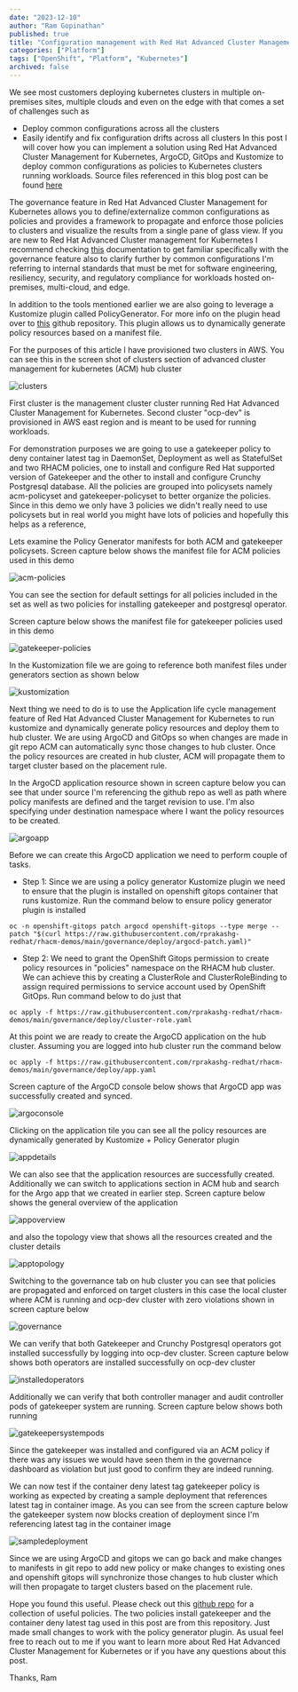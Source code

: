 ```yaml
---
date: "2023-12-10"
author: "Ram Gopinathan"
published: true
title: "Configuration management with Red Hat Advanced Cluster Management for Kubernetes"
categories: ["Platform"]
tags: ["OpenShift", "Platform", "Kubernetes"]
archived: false
---
```

We see most customers deploying kubernetes clusters in multiple on-premises sites, multiple clouds and even on the edge with that comes a set of challenges such as
* Deploy common configurations across all the clusters
* Easily identify and fix configuration drifts across all clusters
In this post I will cover how you can implement a solution using Red Hat Advanced Cluster Management for Kubernetes, ArgoCD, GitOps and Kustomize to deploy common configurations as policies to Kubernetes clusters running workloads. Source files referenced in this blog post can be found [here](https://github.com/rprakashg-redhat/rhacm-demos/tree/main/governance)

The governance feature in Red Hat Advanced Cluster Management for Kubernetes allows you to define/externalize common configurations as policies and provides a framework to propagate and enforce those policies to clusters and visualize the results from a single pane of glass view. If you are new to Red Hat Advanced Cluster management for Kubernetes I recommend checking [this](https://access.redhat.com/documentation/en-us/red_hat_advanced_cluster_management_for_kubernetes/2.9/html/governance/governance#governance-architecture) documentation to get familiar specifically with the governance feature also to clarify further by common configurations I'm referring to internal standards that must be met for software engineering, resiliency, security, and regulatory compliance for workloads hosted on-premises, multi-cloud, and edge. 

In addition to the tools mentioned earlier we are also going to leverage a Kustomize plugin called PolicyGenerator. For more info on the plugin head over to [this](https://github.com/open-cluster-management-io/policy-generator-plugin) github repository. This plugin allows us to dynamically generate policy resources based on a manifest file.

For the purposes of this article I have provisioned two clusters in AWS. You can see this in the screen shot of clusters section of advanced cluster management for kubernetes (ACM) hub cluster 

![clusters](../src/images/clusters.png)

First cluster is the management cluster cluster running Red Hat Advanced Cluster Management for Kubernetes. Second cluster "ocp-dev" is provisioned in AWS east region and is meant to be used for running workloads.

For demonstration purposes we are going to use a gatekeeper policy to deny container latest tag in DaemonSet, Deployment as well as StatefulSet and two RHACM policies, one to install and configure Red Hat supported version of Gatekeeper and the other to install and configure Crunchy Postgresql database. All the policies are grouped into policysets namely acm-policyset and gatekeeper-policyset to better organize the policies. Since in this demo we only have 3 policies we didn't really need to use policysets but in real world you might have lots of policies and hopefully this helps as a reference,

Lets examine the Policy Generator manifests for both ACM and gatekeeper policysets. Screen capture below shows the manifest file for ACM policies used in this demo

![acm-policies](../src/images/policygeneratormanifest.png)

You can see the section for default settings for all policies included in the set as well as two policies for installing gatekeeper and postgresql operator.

Screen capture below shows the manifest file for gatekeeper policies used in this demo

![gatekeeper-policies](../src/images/gatekeepermanifest.png)

In the Kustomization file we are going to reference both manifest files under generators section as shown below 

![kustomization](../src/images/kustomization.png)

Next thing we need to do is to use the Application life cycle management feature of Red Hat Advanced Cluster Management for Kubernetes to run kustomize and dynamically generate policy resources and deploy them to hub cluster. We are using ArgoCD and GitOps so when changes are made in git repo ACM can automatically sync those changes to hub cluster. Once the policy resources are created in hub cluster, ACM will propagate them to target cluster based on the placement rule.

In the ArgoCD application resource shown in screen capture below you can see that under source I'm referencing the github repo as well as path where policy manifests are defined and the target revision to use. I'm also specifying under destination namespace where I want the policy resources to be created.

![argoapp](../src/images/argoapp.png)

Before we can create this ArgoCD application we need to perform couple of tasks. 
* Step 1: Since we are using a policy generator Kustomize plugin we need to ensure that the plugin is installed on openshift gitops container that runs kustomize. Run the command below to ensure policy generator plugin is installed
```
oc -n openshift-gitops patch argocd openshift-gitops --type merge --patch "$(curl https://raw.githubusercontent.com/rprakashg-redhat/rhacm-demos/main/governance/deploy/argocd-patch.yaml)"
```  
* Step 2: We need to grant the OpenShift Gitops permission to create policy resources in "policies" namespace on the RHACM hub cluster. We can achieve this by creating a ClusterRole and ClusterRoleBinding to assign required permissions to service account used by OpenShift GitOps. Run command below to do just that
```
oc apply -f https://raw.githubusercontent.com/rprakashg-redhat/rhacm-demos/main/governance/deploy/cluster-role.yaml
```

At this point we are ready to create the ArgoCD application on the hub cluster. Assuming you are logged into hub cluster run the command below
```
oc apply -f https://raw.githubusercontent.com/rprakashg-redhat/rhacm-demos/main/governance/deploy/app.yaml
```

Screen capture of the ArgoCD console below shows that ArgoCD app was successfully created and synced. 

![argoconsole](../src/images/argoconsole.png)

Clicking on the application tile you can see all the policy resources are dynamically generated by Kustomize + Policy Generator plugin

![appdetails](../src/images/argoappdetails.png)

We can also see that the application resources are successfully created. 
Additionally we can switch to applications section in ACM hub and search for the Argo app that we created in earlier step. Screen capture below shows the general overview of the application 

![appoverview](../src/images/acnappoverview.png)

and also the topology view that shows all the resources created and the cluster details

![apptopology](../src/images/acmapptopology.png)

Switching to the governance tab on hub cluster you can see that policies are propagated and enforced on target clusters in this case the local cluster where ACM is running and ocp-dev cluster with zero violations shown in screen capture below

![governance](../src/images/governance.png)

We can verify that both Gatekeeper and Crunchy Postgresql operators got installed successfully by logging into ocp-dev cluster. Screen capture below shows both operators are installed successfully on ocp-dev cluster

![installedoperators](../src/images/installedoperators.png)

Additionally we can verify that both controller manager and audit controller pods of gatekeeper system are running. Screen capture below shows both running

![gatekeepersystempods](../src/images/gatekeepersystem.png) 

Since the gatekeeper was installed and configured via an ACM policy if there was any issues we would have seen them in the governance dashboard as violation but just good to confirm they are indeed running.

We can now test if the container deny latest tag gatekeeper policy is working as expected by creating a sample deployment that references latest tag in container image. As you can see from the screen capture below the gatekeeper system now blocks creation of deployment since I'm referencing latest tag in the container image

![sampledeployment](../src/images/sampledeployment.png)

Since we are using ArgoCD and gitops we can go back and make changes to manifests in git repo to add new policy or make changes to existing ones and openshift gitops will synchronize those changes to hub cluster which will then propagate to target clusters based on the placement rule.

Hope you found this useful. Please check out this [github repo](https://github.com/open-cluster-management-io/policy-collection) for a collection of useful policies. The two policies install gatekeeper and the container deny latest tag used in this post are from this repository. Just made small changes to work with the policy generator plugin. As usual feel free to reach out to me if you want to learn more about Red Hat Advanced Cluster Management for Kubernetes or if you have any questions about this post.

Thanks,
Ram
